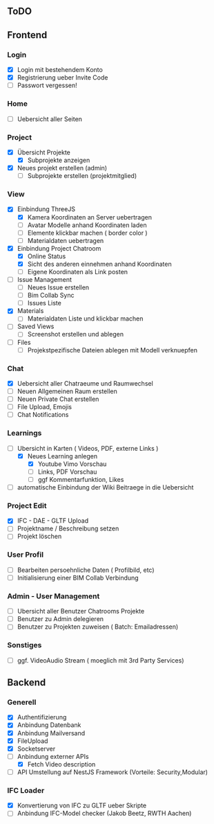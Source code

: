 ## ToDO

## Frontend

### Login

- [x] Login mit bestehendem Konto
- [x] Registrierung ueber Invite Code
- [ ] Passwort vergessen!

### Home

- [ ] Uebersicht aller Seiten

### Project

- [x] Übersicht Projekte
  - [x] Subprojekte anzeigen
- [x] Neues projekt erstellen (admin)
  - [ ] Subprojekte erstellen (projektmitglied)

### View

- [x] Einbindung ThreeJS
  - [x] Kamera Koordinaten an Server uebertragen
  - [ ] Avatar Modelle anhand Koordinaten laden
  - [ ] Elemente klickbar machen ( border color )
  - [ ] Materialdaten uebertragen
- [x] Einbindung Project Chatroom
  - [x] Online Status
  - [x] Sicht des anderen einnehmen anhand Koordinaten
  - [ ] Eigene Koordinaten als Link posten
- [ ] Issue Management
  - [ ] Neues Issue erstellen
  - [ ] Bim Collab Sync
  - [ ] Issues Liste
- [x] Materials
  - [ ] Materialdaten Liste und klickbar machen
- [ ] Saved Views
  - [ ] Screenshot erstellen und ablegen
- [ ] Files
  - [ ] Projekstpezifische Dateien ablegen mit Modell verknuepfen

### Chat

- [x] Uebersicht aller Chatraeume und Raumwechsel
- [ ] Neuen Allgemeinen Raum erstellen
- [ ] Neuen Private Chat erstellen
- [ ] File Upload, Emojis
- [ ] Chat Notifications

### Learnings

- [ ] Ubersicht in Karten ( Videos, PDF, externe Links )
  - [x] Neues Learning anlegen
    - [x] Youtube Vimo Vorschau
    - [ ] Links, PDF Vorschau
    - [ ] ggf Kommentarfunktion, Likes
- [ ] automatische Einbindung der Wiki Beitraege in die Uebersicht

### Project Edit

- [x] IFC - DAE - GLTF Upload
- [ ] Projektname / Beschreibung setzen
- [ ] Projekt löschen

### User Profil

- [ ] Bearbeiten persoehnliche Daten ( Profilbild, etc)
- [ ] Initialisierung einer BIM Collab Verbindung

### Admin - User Management

- [ ] Ubersicht aller Benutzer Chatrooms Projekte
- [ ] Benutzer zu Admin delegieren
- [ ] Benutzer zu Projekten zuweisen ( Batch: Emailadressen)

### Sonstiges

- [ ] ggf. VideoAudio Stream ( moeglich mit 3rd Party Services)

## Backend

### Generell

- [x] Authentifizierung
- [x] Anbindung Datenbank
- [x] Anbindung Mailversand
- [x] FileUpload
- [x] Socketserver
- [ ] Anbindung externer APIs
  - [x] Fetch Video description
- [ ] API Umstellung auf NestJS Framework (Vorteile: Security,Modular)

### IFC Loader

- [x] Konvertierung von IFC zu GLTF ueber Skripte
- [ ] Anbindung IFC-Model checker (Jakob Beetz, RWTH Aachen)
